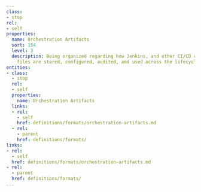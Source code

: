 ```yaml
---
class:
- stop
rel:
- self
properties:
  name: Orchestration Artifacts
  sort: 154
  level: 3
  description: Being organized regarding how Jenkins, and other CI/CD configuration
    files are stored, configured, audited, and used across the lifecycle.
entities:
- class:
  - stop
  rel:
  - self
  properties:
    name: Orchestration Artifacts
  links:
  - rel:
    - self
    href: definitions/formats/orchestration-artifacts.md
  - rel:
    - parent
    href: definitions/formats/
links:
- rel:
  - self
  href: definitions/formats/orchestration-artifacts.md
- rel:
  - parent
  href: definitions/formats/
...
```

